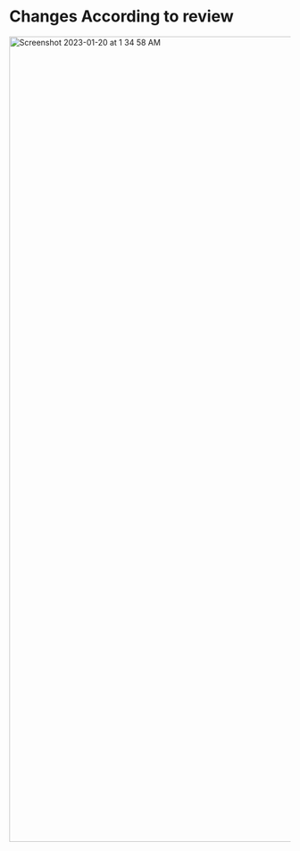 # Changes According to review 
<img width="1440" alt="Screenshot 2023-01-20 at 1 34 58 AM" src="https://user-images.githubusercontent.com/60195863/213548385-879bc53d-e4c0-4d72-b382-41effc535960.png">

